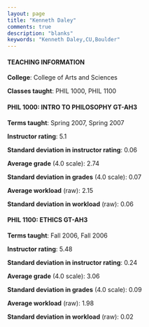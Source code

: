 ```yaml
---
layout: page
title: "Kenneth Daley" 
comments: true
description: "blanks"
keywords: "Kenneth Daley,CU,Boulder"
---
```

<head>
<script src="https://ajax.googleapis.com/ajax/libs/jquery/2.1.3/jquery.min.js"></script>
<script src="https://dl.dropboxusercontent.com/s/pc42nxpaw1ea4o9/highcharts.js?dl=0"></script>
<!-- <script src="../assets/js/highcharts.js"></script> -->
<style type="text/css">@font-face {
	font-family: "Bebas Neue";
	src: url(https://www.filehosting.org/file/details/544349/BebasNeue Regular.otf) format("opentype");
	}
	h1.Bebas { 
		font-family: "Bebas Neue", Verdana, Tahoma;
	}
</style>
</head>
	   
#### TEACHING INFORMATION

**College**: College of Arts and Sciences

**Classes taught**: PHIL 1000, PHIL 1100

#### PHIL 1000: INTRO TO PHILOSOPHY GT-AH3

**Terms taught**: Spring 2007, Spring 2007

**Instructor rating**: 5.1

**Standard deviation in instructor rating**: 0.06

**Average grade** (4.0 scale): 2.74

**Standard deviation in grades** (4.0 scale): 0.07

**Average workload** (raw): 2.15

**Standard deviation in workload** (raw): 0.06

#### PHIL 1100: ETHICS GT-AH3

**Terms taught**: Fall 2006, Fall 2006

**Instructor rating**: 5.48

**Standard deviation in instructor rating**: 0.24

**Average grade** (4.0 scale): 3.06

**Standard deviation in grades** (4.0 scale): 0.09

**Average workload** (raw): 1.98

**Standard deviation in workload** (raw): 0.02

